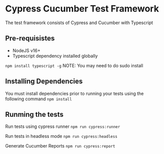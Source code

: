 # Cypress Cucumber Test Framework

The test framework consists of Cypress and Cucumber with Typescript

## Pre-requisistes

- NodeJS v16+
- Typescript dependency installed globally

`npm install typescript -g` NOTE: You may need to do sudo install

## Installing Dependencies

You must install dependencies prior to running your tests using the following command
`npm install`

## Runming the tests

Run tests using cypress runner
`npm run cypress:runner`

Run tests in headless mode
`npm run cypress:headless`

Generate Cucumber Reports
`npm run cypress:report`

